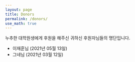 ```yaml
---
layout: page
title: Donors
permalink: /donors/
use_math: true
---
```


누추한 대학원생에게 후원을 해주신 귀하신 후원자님들의 명단입니다.

- 이재훈님 (2021년 05월 13일)
- 그네님 (2021년 03월 12일)  
